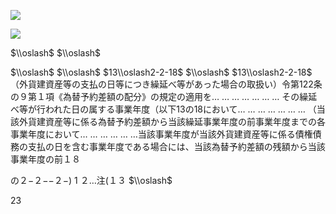 ![](https://www.nta.go.jp/tmp/5e0284e4-25e8-4701-8385-43358054deef/images/4b96865e507de38fe0c73e0c6eb60dc710338a1678748bd1e69cb447b86c056c.jpg)

![](https://www.nta.go.jp/tmp/5e0284e4-25e8-4701-8385-43358054deef/images/1e24f80ccd4abcef0b8d55747affe2a8cd597e0fd107af927d3f3792003c4008.jpg)

$\\oslash$ $\\oslash$

$\\oslash$ $\\oslash$ $13\\oslash2-2-18$ $\\oslash$ $13\\oslash2-2-18$ （外貨建資産等の支払の日等につき繰延べ等があった場合の取扱い）令第122条の９第１項《為替予約差額の配分》の規定の適用を… … … … … … … その繰延べ等が行われた日の属する事業年度（以下13の18において… … … … … … … （当該外貨建資産等に係る為替予約差額から当該繰延事業年度の前事業年度までの各事業年度において… … … … … …当該事業年度が当該外貨建資産等に係る債権債務の支払の日を含む事業年度である場合には、当該為替予約差額の残額から当該事業年度の前１８

の２−２−−２−) 1 ２…注(１３ $\\oslash$

23
